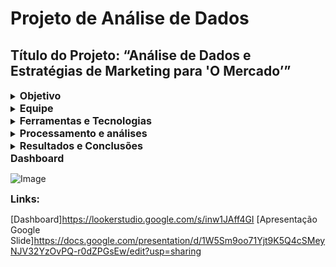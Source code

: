 # Projeto de Análise de Dados

## Título do Projeto: “Análise de Dados e Estratégias de Marketing para 'O Mercado’”

  <details>
  <summary><strong style="font-size: 16px;">Objetivo</strong></summary> 
    
O objetivo principal deste projeto é analisar o comportamento de compra dos clientes da loja O Mercado, que atua no ramo de produtos alimentícios importados, visando identificar padrões de consumo, segmentar a base de clientes e propor estratégias eficazes para aumentar a fidelização, o engajamento e a lucratividade da empresa. A análise busca responder ao desafio da loja em reter seus clientes e se adaptar às novas preferências dos consumidores.

  </details>
  
  <details>
  <summary><strong style="font-size: 16px;">Equipe</strong></summary>
    
Cassia Silva

  </details>
  
  <details>
  <summary><strong style="font-size: 16px;">Ferramentas e Tecnologias</strong></summary>

Google Sheets: tratamento, limpeza, organização, construção de dashboards visuais e análise exploratória dos dados.
Looker Studio: construção de dashboards visuais e relatórios interativos.
Tabelas Dinâmicas: para cruzamento e segmentação de informações demográficas e comportamentais.
Funções e fórmulas do Excel/Sheets: como FILTER, QUERY, IMPORTRANGE, UNIQUE, SEERRO, CONT.SE, PROCV, DATADIF, SOMA, MÉDIA, ÉCÉL.VAZIA, IFS, SE, SE.OU, SE.E, MAXIFS, MAIOR, QUARTIL, CONCATENA.

  </details>
  
  <details>
  <summary><strong style="font-size: 16px;">Processamento e análises</strong></summary>
    
Os dados brutos foram inicialmente integrados no Google Sheets a partir de três planilhas, passando por um processo de limpeza, organização e padronização. Foram tratadas através de fórmulas as informações duplicadas, campos nulos e estruturadas variáveis como idade, faixa etária, renda média e intervalos entre compras.
Aplicou-se a metodologia RFM (Recência, Frequência e Valor) para segmentar os clientes com base em seu comportamento de compra. Essa segmentação foi cruzada com dados demográficos como estado civil, filhos, nível de escolaridade, idade e resposta a campanhas de marketing, utilizando fórmulas e tabelas dinâmicas.
A média entre compras e transações mensais também foram calculadas para análise de engajamento ao longo do tempo.

  </details>
  
  <details>
  <summary><strong style="font-size: 16px;">Resultados e Conclusões</strong></summary>
    
63% da base de clientes está inativa, revelando falhas na retenção e engajamento.
A maioria dos melhores clientes são adultos entre 40 e 70 anos, casados, com filhos e renda média-alta.
A resposta às campanhas de marketing foi baixa — mesmo entre os grupos mais lucrativos.
O canal online tem menor fidelização que a loja física, apontando para uma necessidade de melhoria na experiência digital.
A falta de segmentação nas campanhas foi um fator-chave para o baixo retorno sobre o investimento em marketing.
A partir dessa análise, foram definidas ações estratégicas como:
Segmentação de campanhas com base no perfil RFM e dados demográficos;
Ações de reativação voltadas aos clientes em risco;
Melhoria da experiência digital;
Monitoramento contínuo da frequência de compra para antecipar perdas.
Limitações/Próximos Passos: Nem todos os campos estavam completos, o que pode limitar a análise mais refinada de alguns perfis de clientes.
O sistema de pontuação RFM poderia ser complementado com indicadores de satisfação ou comportamento digital (como cliques em campanhas).
Como próximos passos, recomenda-se:
🛍️ 1. Melhorar a Experiência do Cliente
Criar programas de fidelidade personalizados.
Personalizar o e-commerce com base no perfil de compra.
Oferecer recomendações automáticas usando RFM e preferências.
Incentivar clientes presenciais a usarem o canal online com cupons exclusivos.
📈 2. Segmentar e Otimizar Campanhas
Dividir campanhas por perfil RFM, idade e presença de filhos.
Testar diferentes mensagens para cada público.
Usar testes A/B para descobrir o que mais engaja.
Redirecionar a verba para os grupos com melhor retorno.
🔁 3. Reativar Clientes Inativos
Identificar clientes que já foram valiosos e estão inativos.
Criar campanhas específicas para reaproximá-los.
🔎 4. Acompanhar e Aprender com os Dados
Monitorar resultados com dashboards dinâmicos.
Realizar pesquisas e entrevistas para entender melhor os clientes.
Analisar padrões por localização, se houver dados de CEP.
🔗 5. Integrar e Automatizar
Unificar dados nas plataformas de e-commerce e CRM para garantir ações consistentes e automatizadas.

  </details>
</details>
  <summary><strong style="font-size: 16px;">Dashboard</strong></summary>
    
 ![Image](https://github.com/user-attachments/assets/a2303469-d0a7-4207-84a1-95fecf36fe4e)

 </details>
</details>
 <summary><strong style="font-size: 16px;">Links:</strong></summary>

[Dashboard]https://lookerstudio.google.com/s/inw1JAff4GI
[Apresentação Google Slide]https://docs.google.com/presentation/d/1W5Sm9oo71Yjt9K5Q4cSMeyNJV32YzOvPQ-r0dZPGsEw/edit?usp=sharing

 </details>
